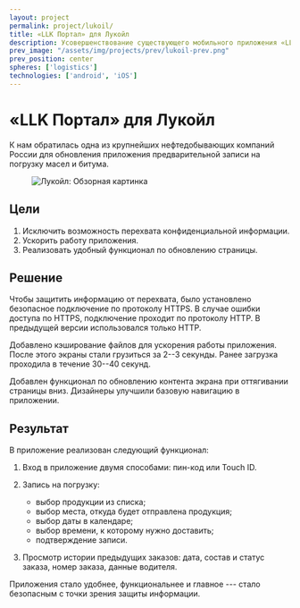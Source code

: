 ```yaml
---
layout: project
permalink: project/lukoil/
title: «LLK Портал» для Лукойл
description: Усовершенствование существующего мобильного приложения «LLK Портал» для экспедиторов и авторизованных покупателей
prev_image: "/assets/img/projects/prev/lukoil-prev.png"
prev_position: center
spheres: ['logistics']
technologies: ['android', 'iOS']
---
```


# «LLK Портал» для Лукойл

К нам обратилась одна из крупнейших нефтедобывающих компаний России для обновления приложения предварительной записи на погрузку масел и битума.

<figure>
    <img src="{{ site.baseurl }}/assets/img/projects/lukoil/lukoil-1-overview.png" alt="Лукойл: Обзорная картинка"/>
</figure>

## Цели

1. Исключить возможность перехвата конфиденциальной информации.
2. Ускорить работу приложения.
3. Реализовать удобный функционал по обновлению страницы.

## Решение

Чтобы защитить информацию от перехвата, было установлено безопасное подключение по протоколу HTTPS. В случае ошибки доступа по HTTPS, подключение проходит по протоколу HTTP. В предыдущей версии использовался только HTTP.

Добавлено кэширование файлов для ускорения работы приложения. После этого экраны стали грузиться за 2--3 секунды. Ранее загрузка проходила в течение 30--40 секунд.

Добавлен функционал по обновлению контента экрана при оттягивании страницы вниз. Дизайнеры улучшили базовую навигацию в приложении.

## Результат

В приложение реализован следующий функционал:

1. Вход в приложение двумя способами: пин-код или Touch ID.
2. Запись на погрузку:

    * выбор продукции из списка;
    * выбор места, откуда будет отправлена продукция;
    * выбор даты в календаре;
    * выбор времени, к которому нужно доставить;
    * подтверждение записи.

3. Просмотр истории предыдущих заказов: дата, состав и статус заказа, номер заказа, данные водителя.

Приложения стало удобнее, функциональнее и главное --- стало безопасным с точки зрения защиты информации.